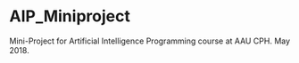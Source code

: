 # AIP_Miniproject
Mini-Project for Artificial Intelligence Programming course at AAU CPH. May 2018.
